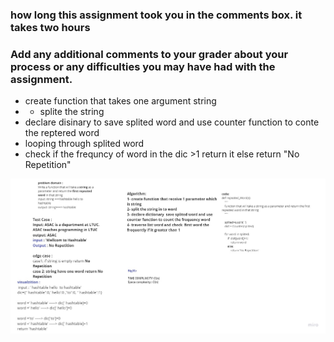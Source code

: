 ###  how long this assignment took you in the comments box. it takes two hours
### Add any additional comments to your grader about your process or any difficulties you may have had with the assignment.
* create function that takes one argument string
* * splite the string 
* declare disinary to save splited word and use counter function to conte the reptered word  
* looping through splited word 
* check if the  frequncy of word in the  dic >1 return it else return  "No Repetition"

![img](./Hash%20table%20(5).jpg)
